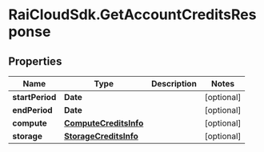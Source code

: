 # RaiCloudSdk.GetAccountCreditsResponse

## Properties

Name | Type | Description | Notes
------------ | ------------- | ------------- | -------------
**startPeriod** | **Date** |  | [optional] 
**endPeriod** | **Date** |  | [optional] 
**compute** | [**ComputeCreditsInfo**](ComputeCreditsInfo.md) |  | [optional] 
**storage** | [**StorageCreditsInfo**](StorageCreditsInfo.md) |  | [optional] 


